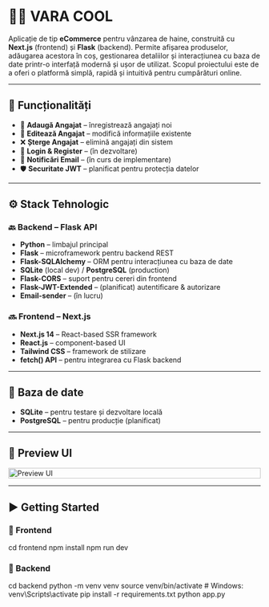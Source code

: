 # 🧑‍💼 VARA COOL

Aplicație de tip **eCommerce** pentru vânzarea de haine, construită cu **Next.js** (frontend) și **Flask** (backend). Permite afișarea produselor, adăugarea acestora în coș, gestionarea detaliilor și interacțiunea cu baza de date printr-o interfață modernă și ușor de utilizat. Scopul proiectului este de a oferi o platformă simplă, rapidă și intuitivă pentru cumpărături online.


---

## 🚀 Funcționalități

- 👤 **Adaugă Angajat** – înregistrează angajați noi
- 📝 **Editează Angajat** – modifică informațiile existente
- ❌ **Șterge Angajat** – elimină angajați din sistem
- 🔐 **Login & Register** – (în dezvoltare)
- 📧 **Notificări Email** – (în curs de implementare)
- 🛡️ **Securitate JWT** – planificat pentru protecția datelor

---

## ⚙️ Stack Tehnologic

### 🔙 Backend – Flask API
- **Python** – limbajul principal
- **Flask** – microframework pentru backend REST
- **Flask-SQLAlchemy** – ORM pentru interacțiunea cu baza de date
- **SQLite** (local dev) / **PostgreSQL** (production)
- **Flask-CORS** – suport pentru cereri din frontend
- **Flask-JWT-Extended** – (planificat) autentificare & autorizare
- **Email-sender** – (în lucru)

### 🔜 Frontend – Next.js
- **Next.js 14** – React-based SSR framework
- **React.js** – component-based UI
- **Tailwind CSS** – framework de stilizare
- **fetch() API** – pentru integrarea cu Flask backend

---

## 🐘 Baza de date

- **SQLite** – pentru testare și dezvoltare locală
- **PostgreSQL** – pentru producție (planificat)

---

## 📸 Preview UI

<div style="display: grid; grid-template-columns: auto; row-gap: 10px">
  <img src="https://imgur.com/a/QRFqOod" width="100%" alt="Preview UI" />
</div>

---

## ▶️ Getting Started

### 🔧 Frontend

cd frontend
npm install
npm run dev

### 🔧 Backend

cd backend
python -m venv venv
source venv/bin/activate  # Windows: venv\Scripts\activate
pip install -r requirements.txt
python app.py




